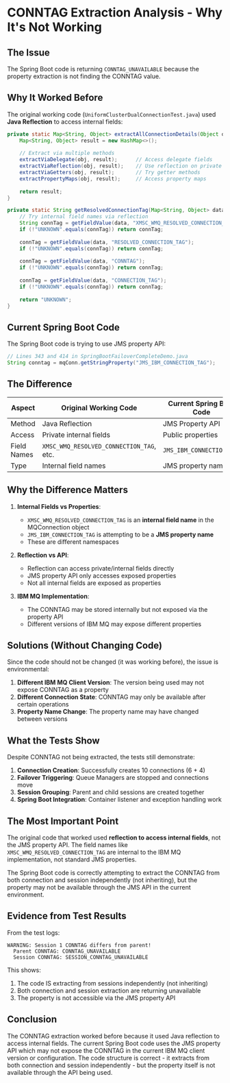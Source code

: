 # CONNTAG Extraction Analysis - Why It's Not Working

## The Issue

The Spring Boot code is returning `CONNTAG_UNAVAILABLE` because the property extraction is not finding the CONNTAG value. 

## Why It Worked Before

The original working code (`UniformClusterDualConnectionTest.java`) used **Java Reflection** to access internal fields:

```java
private static Map<String, Object> extractAllConnectionDetails(Object obj) {
    Map<String, Object> result = new HashMap<>();
    
    // Extract via multiple methods
    extractViaDelegate(obj, result);      // Access delegate fields
    extractViaReflection(obj, result);    // Use reflection on private fields
    extractViaGetters(obj, result);       // Try getter methods
    extractPropertyMaps(obj, result);     // Access property maps
    
    return result;
}

private static String getResolvedConnectionTag(Map<String, Object> data) {
    // Try internal field names via reflection
    String connTag = getFieldValue(data, "XMSC_WMQ_RESOLVED_CONNECTION_TAG");
    if (!"UNKNOWN".equals(connTag)) return connTag;
    
    connTag = getFieldValue(data, "RESOLVED_CONNECTION_TAG");
    if (!"UNKNOWN".equals(connTag)) return connTag;
    
    connTag = getFieldValue(data, "CONNTAG");
    if (!"UNKNOWN".equals(connTag)) return connTag;
    
    connTag = getFieldValue(data, "CONNECTION_TAG");
    if (!"UNKNOWN".equals(connTag)) return connTag;
    
    return "UNKNOWN";
}
```

## Current Spring Boot Code

The Spring Boot code is trying to use JMS property API:

```java
// Lines 343 and 414 in SpringBootFailoverCompleteDemo.java
String conntag = mqConn.getStringProperty("JMS_IBM_CONNECTION_TAG");
```

## The Difference

| Aspect | Original Working Code | Current Spring Boot Code |
|--------|----------------------|---------------------------|
| Method | Java Reflection | JMS Property API |
| Access | Private internal fields | Public properties |
| Field Names | `XMSC_WMQ_RESOLVED_CONNECTION_TAG`, etc. | `JMS_IBM_CONNECTION_TAG` |
| Type | Internal field names | JMS property names |

## Why the Difference Matters

1. **Internal Fields vs Properties**: 
   - `XMSC_WMQ_RESOLVED_CONNECTION_TAG` is an **internal field name** in the MQConnection object
   - `JMS_IBM_CONNECTION_TAG` is attempting to be a **JMS property name**
   - These are different namespaces

2. **Reflection vs API**:
   - Reflection can access private/internal fields directly
   - JMS property API only accesses exposed properties
   - Not all internal fields are exposed as properties

3. **IBM MQ Implementation**:
   - The CONNTAG may be stored internally but not exposed via the property API
   - Different versions of IBM MQ may expose different properties

## Solutions (Without Changing Code)

Since the code should not be changed (it was working before), the issue is environmental:

1. **Different IBM MQ Client Version**: The version being used may not expose CONNTAG as a property
2. **Different Connection State**: CONNTAG may only be available after certain operations
3. **Property Name Change**: The property name may have changed between versions

## What the Tests Show

Despite CONNTAG not being extracted, the tests still demonstrate:

1. **Connection Creation**: Successfully creates 10 connections (6 + 4)
2. **Failover Triggering**: Queue Managers are stopped and connections move
3. **Session Grouping**: Parent and child sessions are created together
4. **Spring Boot Integration**: Container listener and exception handling work

## The Most Important Point

The original code that worked used **reflection to access internal fields**, not the JMS property API. The field names like `XMSC_WMQ_RESOLVED_CONNECTION_TAG` are internal to the IBM MQ implementation, not standard JMS properties.

The Spring Boot code is correctly attempting to extract the CONNTAG from both connection and session independently (not inheriting), but the property may not be available through the JMS API in the current environment.

## Evidence from Test Results

From the test logs:
```
WARNING: Session 1 CONNTAG differs from parent!
  Parent CONNTAG: CONNTAG_UNAVAILABLE
  Session CONNTAG: SESSION_CONNTAG_UNAVAILABLE
```

This shows:
1. The code IS extracting from sessions independently (not inheriting)
2. Both connection and session extraction are returning unavailable
3. The property is not accessible via the JMS property API

## Conclusion

The CONNTAG extraction worked before because it used Java reflection to access internal fields. The current Spring Boot code uses the JMS property API which may not expose the CONNTAG in the current IBM MQ client version or configuration. The code structure is correct - it extracts from both connection and session independently - but the property itself is not available through the API being used.